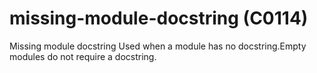 # missing-module-docstring (C0114)

Missing module docstring Used when a module has no docstring.Empty
modules do not require a docstring.
